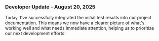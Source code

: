 ### Developer Update - August 20, 2025

Today, I've successfully integrated the initial test results into our project documentation. This means we now have a clearer picture of what's working well and what needs immediate attention, helping us to prioritize our next development efforts.
